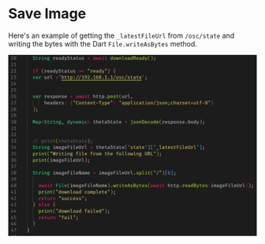 # Save Image

Here's an example of getting the 
`_latestFileUrl` from `/osc/state` and writing the bytes with the Dart `File.writeAsBytes` method.

![write file](images/save-image/status-write-file.png)